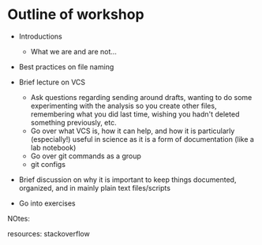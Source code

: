 # Outline of workshop #

* Introductions
    * What we are and are not...

* Best practices on file naming

* Brief lecture on VCS
    * Ask questions regarding sending around drafts, wanting to do
      some experimenting with the analysis so you create other files,
      remembering what you did last time, wishing you hadn't deleted
      something previously, etc.
    * Go over what VCS is, how it can help, and how it is particularly
      (especially!) useful in science as it is a form of
      documentation (like a lab notebook)
    * Go over git commands as a group
    * git configs

* Brief discussion on why it is important to keep things documented,
  organized, and in mainly plain text files/scripts

* Go into exercises


NOtes:

resources: stackoverflow
